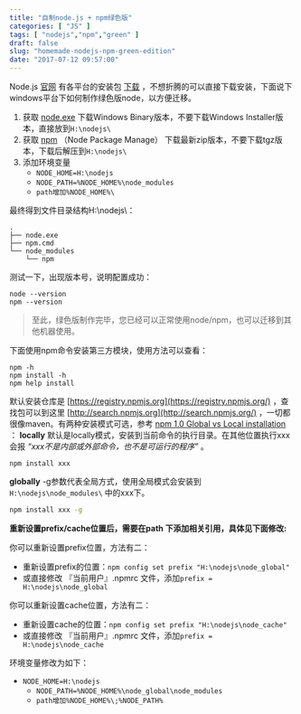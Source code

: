 ```yaml
---
title: "自制node.js + npm绿色版"
categories: [ "JS" ]
tags: [ "nodejs","npm","green" ]
draft: false
slug: "homemade-nodejs-npm-green-edition"
date: "2017-07-12 09:57:00"
---
```


Node.js [官网](http://nodejs.org/) 有各平台的安装包 [下载](http://nodejs.org/download) ，不想折腾的可以直接下载安装，下面说下windows平台下如何制作绿色版node，以方便迁移。

1. 获取 [node.exe](http://nodejs.org/download) 
   下载Windows Binary版本，不要下载Windows Installer版本，直接放到`H:\nodejs\`
2. 获取 [npm](http://nodejs.org/dist/npm) （Node Package Manage） 
   下载最新zip版本，不要下载tgz版本，下载后解压到`H:\nodejs\`
3. 添加环境变量
   - `NODE_HOME=H:\nodejs`
   - `NODE_PATH=%NODE_HOME%\node_modules`
   - `path增加%NODE_HOME%\`

最终得到文件目录结构H:\nodejs\：

```
.
├── node.exe
├── npm.cmd
└── node_modules
    └── npm
```

测试一下，出现版本号，说明配置成功：

```
node --version
npm --version

```


<!--more-->


> 至此，绿色版制作完毕，您已经可以正常使用node/npm，也可以迁移到其他机器使用。

下面使用npm命令安装第三方模块，使用方法可以查看：

```
npm -h
npm install -h
npm help install
```

默认安装仓库是 [https://registry.npmjs.org](https://registry.npmjs.org/) ，查找包可以到这里 [http://search.npmjs.org](http://search.npmjs.org/) ，一切都很像maven。有两种安装模式可选，参考 [npm 1.0 Global vs Local installation](http://blog.nodejs.org/2011/03/23/npm-1-0-global-vs-local-installation) ： 
**locally** 
默认是locally模式，安装到当前命令的执行目录。在其他位置执行xxx会报 *“xxx不是内部或外部命令，也不是可运行的程序”* 。

```
npm install xxx
```

**globally** 
-g参数代表全局方式，使用全局模式会安装到 `H:\nodejs\node_modules\` 中的xxx下。

```bash
npm install xxx -g
```

**重新设置prefix/cache位置后，需要在path 下添加相关引用，具体见下面修改:**

你可以重新设置prefix位置，方法有二：

- 重新设置prefix的位置：`npm config set prefix "H:\nodejs\node_global"`
- 或直接修改 『当前用户』.npmrc 文件，添加`prefix = H:\nodejs\node_global`

你可以重新设置cache位置，方法有二：

- 重新设置cache的位置：`npm config set prefix "H:\nodejs\node_cache"`
- 或直接修改 『当前用户』.npmrc 文件，添加`prefix = H:\nodejs\node_cache`

环境变量修改为如下：
- `NODE_HOME=H:\nodejs`
   - `NODE_PATH=%NODE_HOME%\node_global\node_modules`
   - `path增加%NODE_HOME%\;%NODE_PATH%`